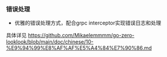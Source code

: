 ### 错误处理

+ 优雅的错误处理方式，配合grpc interceptor实现错误日志和处理

具体详见 https://github.com/Mikaelemmmm/go-zero-looklook/blob/main/doc/chinese/10-%E9%94%99%E8%AF%AF%E5%A4%84%E7%90%86.md